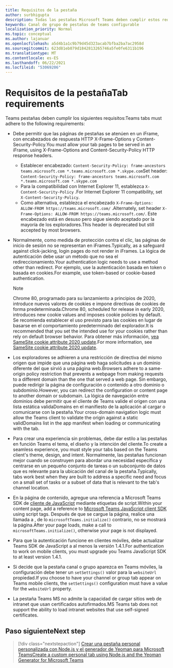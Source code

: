 ```yaml
---
title: Requisitos de la pestaña
author: surbhigupta
description: Todas las pestañas Microsoft Teams deben cumplir estos requisitos.
keywords: Canal de grupo de pestañas de teams configurable
localization_priority: Normal
ms.topic: conceptual
ms.author: lajanuar
ms.openlocfilehash: a5d4b1a1c9b79d45d323acab7bfba2ba7ac2958d
ms.sourcegitcommit: 623d81eb079d1842813265746a5fe0fe6311b196
ms.translationtype: MT
ms.contentlocale: es-ES
ms.lasthandoff: 06/22/2021
ms.locfileid: "53069206"
---
```

# <a name="tab-requirements"></a><span data-ttu-id="44e9b-104">Requisitos de la pestaña</span><span class="sxs-lookup"><span data-stu-id="44e9b-104">Tab requirements</span></span>

<span data-ttu-id="44e9b-105">Teams pestañas deben cumplir los siguientes requisitos:</span><span class="sxs-lookup"><span data-stu-id="44e9b-105">Teams tabs must adhere to the following requirements:</span></span>

* <span data-ttu-id="44e9b-106">Debe permitir que las páginas de pestañas se atenúen en un iFrame, con encabezados de respuesta HTTP X-Frame-Options y Content-Security-Policy.</span><span class="sxs-lookup"><span data-stu-id="44e9b-106">You must allow your tab pages to be served in an iFrame, using X-Frame-Options and Content-Security-Policy HTTP response headers.</span></span>
  * <span data-ttu-id="44e9b-107">Establecer encabezado: `Content-Security-Policy: frame-ancestors teams.microsoft.com *.teams.microsoft.com *.skype.com`</span><span class="sxs-lookup"><span data-stu-id="44e9b-107">Set header: `Content-Security-Policy: frame-ancestors teams.microsoft.com *.teams.microsoft.com *.skype.com`</span></span>
  * <span data-ttu-id="44e9b-108">Para la compatibilidad con Internet Explorer 11, establezca `X-Content-Security-Policy` .</span><span class="sxs-lookup"><span data-stu-id="44e9b-108">For Internet Explorer 11 compatibility, set `X-Content-Security-Policy`.</span></span>
  * <span data-ttu-id="44e9b-109">Como alternativa, establezca el encabezado `X-Frame-Options: ALLOW-FROM https://teams.microsoft.com/` .</span><span class="sxs-lookup"><span data-stu-id="44e9b-109">Alternately, set header `X-Frame-Options: ALLOW-FROM https://teams.microsoft.com/`.</span></span> <span data-ttu-id="44e9b-110">Este encabezado está en desuso pero sigue siendo aceptado por la mayoría de los exploradores.</span><span class="sxs-lookup"><span data-stu-id="44e9b-110">This header is deprecated but still accepted by most browsers.</span></span>
* <span data-ttu-id="44e9b-111">Normalmente, como medida de protección contra el clic, las páginas de inicio de sesión no se representan en iFrames.</span><span class="sxs-lookup"><span data-stu-id="44e9b-111">Typically, as a safeguard against click-jacking, login pages do not render in iFrames.</span></span> <span data-ttu-id="44e9b-112">La lógica de autenticación debe usar un método que no sea el redireccionamiento.</span><span class="sxs-lookup"><span data-stu-id="44e9b-112">Your authentication logic needs to use a method other than redirect.</span></span> <span data-ttu-id="44e9b-113">Por ejemplo, use la autenticación basada en token o basada en cookies.</span><span class="sxs-lookup"><span data-stu-id="44e9b-113">For example, use token-based or cookie-based authentication.</span></span>

    > [!NOTE]
    > <span data-ttu-id="44e9b-114">Chrome 80, programado para su lanzamiento a principios de 2020, introduce nuevos valores de cookies e impone directivas de cookies de forma predeterminada.</span><span class="sxs-lookup"><span data-stu-id="44e9b-114">Chrome 80, scheduled for release in early 2020, introduces new cookie values and imposes cookie policies by default.</span></span> <span data-ttu-id="44e9b-115">Se recomienda establecer el uso previsto para las cookies en lugar de basarse en el comportamiento predeterminado del explorador.</span><span class="sxs-lookup"><span data-stu-id="44e9b-115">It is recommended that you set the intended use for your cookies rather than rely on default browser behavior.</span></span> <span data-ttu-id="44e9b-116">Para obtener más información, [vea SameSite cookie attribute 2020 update](../../resources/samesite-cookie-update.md).</span><span class="sxs-lookup"><span data-stu-id="44e9b-116">For more information, see [SameSite cookie attribute 2020 update](../../resources/samesite-cookie-update.md).</span></span>

* <span data-ttu-id="44e9b-117">Los exploradores se adhieren a una restricción de directiva del mismo origen que impide que una página web haga solicitudes a un dominio diferente del que sirvió a una página web.</span><span class="sxs-lookup"><span data-stu-id="44e9b-117">Browsers adhere to a same-origin policy restriction that prevents a webpage from making requests to a different domain than the one that served a web page.</span></span> <span data-ttu-id="44e9b-118">Sin embargo, puede redirigir la página de configuración o contenido a otro dominio o subdominio.</span><span class="sxs-lookup"><span data-stu-id="44e9b-118">However, you can redirect the configuration or content page to another domain or subdomain.</span></span> <span data-ttu-id="44e9b-119">La lógica de navegación entre dominios debe permitir que el cliente de Teams valide el origen con una lista estática validaDomains en el manifiesto de la aplicación al cargar o comunicarse con la pestaña.</span><span class="sxs-lookup"><span data-stu-id="44e9b-119">Your cross-domain navigation logic must allow the Teams client to validate the origin against a static validDomains list in the app manifest when loading or communicating with the tab.</span></span>

* <span data-ttu-id="44e9b-120">Para crear una experiencia sin problemas, debe dar estilo a las pestañas en función Teams el tema, el diseño y la intención del cliente.</span><span class="sxs-lookup"><span data-stu-id="44e9b-120">To create a seamless experience, you must style your tabs based on the Teams client's theme, design, and intent.</span></span> <span data-ttu-id="44e9b-121">Normalmente, las pestañas funcionan mejor cuando se construyen para abordar una necesidad específica y centrarse en un pequeño conjunto de tareas o un subconjunto de datos que es relevante para la ubicación del canal de la pestaña.</span><span class="sxs-lookup"><span data-stu-id="44e9b-121">Typically, tabs work best when they are built to address a specific need and focus on a small set of tasks or a subset of data that is relevant to the tab's channel location.</span></span>

* <span data-ttu-id="44e9b-122">En la página de contenido, agregue una referencia a Microsoft Teams SDK de [cliente de JavaScript](/javascript/api/overview/msteams-client) mediante etiquetas de script.</span><span class="sxs-lookup"><span data-stu-id="44e9b-122">Within your content page, add a reference to [Microsoft Teams JavaScript client SDK](/javascript/api/overview/msteams-client) using script tags.</span></span> <span data-ttu-id="44e9b-123">Después de que se cargue la página, realice una llamada a , de lo `microsoftTeams.initialize()` contrario, no se mostrará la página.</span><span class="sxs-lookup"><span data-stu-id="44e9b-123">After your page loads, make a call to `microsoftTeams.initialize()`, otherwise your page is not displayed.</span></span>

* <span data-ttu-id="44e9b-124">Para que la autenticación funcione en clientes móviles, debe actualizar Teams SDK de JavaScript a al menos la versión 1.4.1.</span><span class="sxs-lookup"><span data-stu-id="44e9b-124">For authentication to work on mobile clients, you must upgrade you Teams JavaScript SDK to at least version 1.4.1.</span></span>

* <span data-ttu-id="44e9b-125">Si decide que la pestaña canal o grupo aparezca en Teams móviles, la configuración debe tener un `setSettings()` valor para la `websiteUrl` propiedad.</span><span class="sxs-lookup"><span data-stu-id="44e9b-125">If you choose to have your channel or group tab appear on Teams mobile clients, the `setSettings()` configuration must have a value for the `websiteUrl` property.</span></span>

* <span data-ttu-id="44e9b-126">La pestaña Teams MS no admite la capacidad de cargar sitios web de intranet que usan certificados autofirmados.</span><span class="sxs-lookup"><span data-stu-id="44e9b-126">MS Teams tab does not support the ability to load intranet websites that use self-signed certificates.</span></span>

## <a name="next-step"></a><span data-ttu-id="44e9b-127">Paso siguiente</span><span class="sxs-lookup"><span data-stu-id="44e9b-127">Next step</span></span>

> [!div class="nextstepaction"]
> [<span data-ttu-id="44e9b-128">Crear una pestaña personal personalizada con Node.js y el generador de Yeoman para Microsoft Teams</span><span class="sxs-lookup"><span data-stu-id="44e9b-128">Create a custom personal tab using Node.js and the Yeoman Generator for Microsoft Teams</span></span>](~/tabs/quickstarts/create-personal-tab-node-yeoman.md)
